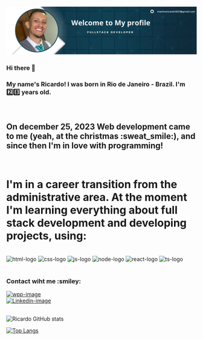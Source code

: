 ![atlz-git-hub](https://raw.githubusercontent.com/Ricardocrvg19/ricardocrvg19/ff76443356ccb963d5081080e907ee57a48c59df/git-atlz-profile.jpeg)


### Hi there 👋
<h3>
My name's Ricardo! I was born in Rio de Janeiro - Brazil. I'm 2️⃣8️⃣ years old.
</h3>
<br>
<h2>
  On december 25, 2023 Web development came to me (yeah, at the christmas :sweat_smile:), and since then I'm in love with programming!
</h2>
<br>
<h1> I'm in a career transition from the administrative area. At the moment I'm learning everything about full stack development and developing projects, using:
  </h1>
<br>
   <img src="https://img.shields.io/badge/HTML5-E34F26?style=for-the-badge&logo=html5&logoColor=white" alt="html-logo">
   <img src="https://img.shields.io/badge/CSS-239120?&style=for-the-badge&logo=css3&logoColor=white" alt="css-logo">
   <img src="https://img.shields.io/badge/JavaScript-F7DF1E?style=for-the-badge&logo=javascript&logoColor=black" alt="js-logo">
   <img src="https://img.shields.io/badge/Node.js-43853D?style=for-the-badge&logo=node.js&logoColor=white" alt="node-logo">
   <img src="https://img.shields.io/badge/React-20232A?style=for-the-badge&logo=react&logoColor=61DAFB" alt="react-logo">
   <img src="https://img.shields.io/badge/TypeScript-007ACC?style=for-the-badge&logo=typescript&logoColor=white" alt="ts-logo">
   <br>
   <br>
<h3>Contact wiht me :smiley:</h3>
<a href=https://web.whatsapp.com/> <img src="https://img.shields.io/badge/WhatsApp-25D366?style=for-the-badge&logo=whatsapp&logoColor=white" alt="wpp-image"> </a>
<br>
<a href=https://www.linkedin.com/in/ricardo-martins-r2730/> <img src="https://img.shields.io/badge/LinkedIn-0077B5?style=for-the-badge&logo=linkedin&logoColor=white" alt="Linkedin-image"> </a>
<br>
<br>

![Ricardo GitHub stats](https://github-readme-stats.vercel.app/api?username=ricardocrvg19&show_icons=true&hide=contribs,prs&cache_seconds=86400&theme=radical)

[![Top Langs](https://github-readme-stats.vercel.app/api/top-langs/?username=ricardocrvg19&layout=donut)](https://github.com/ricardocrvg19/github-readme-stats)




  

